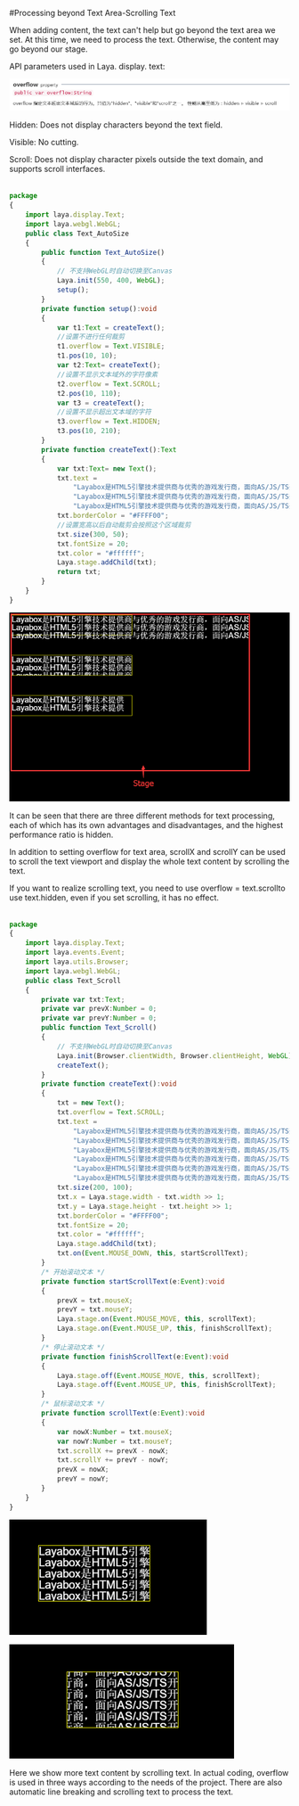 #Processing beyond Text Area-Scrolling Text

When adding content, the text can't help but go beyond the text area we set. At this time, we need to process the text. Otherwise, the content may go beyond our stage.

API parameters used in Laya. display. text:

![1](img/1.png)</br>

Hidden: Does not display characters beyond the text field.

Visible: No cutting.

Scroll: Does not display character pixels outside the text domain, and supports scroll interfaces.


```typescript

package
{
	import laya.display.Text;
	import laya.webgl.WebGL;
	public class Text_AutoSize
	{
		public function Text_AutoSize()
		{
			// 不支持WebGL时自动切换至Canvas
			Laya.init(550, 400, WebGL);
			setup();
		}
		private function setup():void
		{
			var t1:Text = createText();
			//设置不进行任何裁剪
			t1.overflow = Text.VISIBLE;
			t1.pos(10, 10);
			var t2:Text= createText();
			//设置不显示文本域外的字符像素
			t2.overflow = Text.SCROLL;
			t2.pos(10, 110);
			var t3 = createText();
			//设置不显示超出文本域的字符
			t3.overflow = Text.HIDDEN;
			t3.pos(10, 210);
		}
		private function createText():Text
		{
			var txt:Text= new Text();
			txt.text = 
				"Layabox是HTML5引擎技术提供商与优秀的游戏发行商，面向AS/JS/TS开发者提供HTML5开发技术方案！\n" +
				"Layabox是HTML5引擎技术提供商与优秀的游戏发行商，面向AS/JS/TS开发者提供HTML5开发技术方案！\n" +
				"Layabox是HTML5引擎技术提供商与优秀的游戏发行商，面向AS/JS/TS开发者提供HTML5开发技术方案！";
			txt.borderColor = "#FFFF00";
			//设置宽高以后自动裁剪会按照这个区域裁剪
			txt.size(300, 50);
			txt.fontSize = 20;
			txt.color = "#ffffff";
			Laya.stage.addChild(txt);
			return txt;
		}
	}
}
```


![2](img/2.png)</br>

It can be seen that there are three different methods for text processing, each of which has its own advantages and disadvantages, and the highest performance ratio is hidden.

In addition to setting overflow for text area, scrollX and scrollY can be used to scroll the text viewport and display the whole text content by scrolling the text.

If you want to realize scrolling text, you need to use overflow = text.scrollto use text.hidden, even if you set scrolling, it has no effect.


```typescript

package 
{
	import laya.display.Text;
	import laya.events.Event;
	import laya.utils.Browser;
	import laya.webgl.WebGL;
	public class Text_Scroll 
	{
		private var txt:Text;
		private var prevX:Number = 0;
		private var prevY:Number = 0;
		public function Text_Scroll() 
		{
			// 不支持WebGL时自动切换至Canvas
			Laya.init(Browser.clientWidth, Browser.clientHeight, WebGL);
			createText();
		}
		private function createText():void
		{
			txt = new Text();
			txt.overflow = Text.SCROLL;
			txt.text = 
				"Layabox是HTML5引擎技术提供商与优秀的游戏发行商，面向AS/JS/TS开发者提供HTML5开发技术方案！\n" +
				"Layabox是HTML5引擎技术提供商与优秀的游戏发行商，面向AS/JS/TS开发者提供HTML5开发技术方案！\n" +
				"Layabox是HTML5引擎技术提供商与优秀的游戏发行商，面向AS/JS/TS开发者提供HTML5开发技术方案！\n" +
				"Layabox是HTML5引擎技术提供商与优秀的游戏发行商，面向AS/JS/TS开发者提供HTML5开发技术方案！\n" +
				"Layabox是HTML5引擎技术提供商与优秀的游戏发行商，面向AS/JS/TS开发者提供HTML5开发技术方案！\n" +
				"Layabox是HTML5引擎技术提供商与优秀的游戏发行商，面向AS/JS/TS开发者提供HTML5开发技术方案！";
			txt.size(200, 100);
			txt.x = Laya.stage.width - txt.width >> 1;
			txt.y = Laya.stage.height - txt.height >> 1;
			txt.borderColor = "#FFFF00";
			txt.fontSize = 20;
			txt.color = "#ffffff";
			Laya.stage.addChild(txt);
			txt.on(Event.MOUSE_DOWN, this, startScrollText);
		}
		/* 开始滚动文本 */
		private function startScrollText(e:Event):void
		{
			prevX = txt.mouseX;
			prevY = txt.mouseY;
			Laya.stage.on(Event.MOUSE_MOVE, this, scrollText);
			Laya.stage.on(Event.MOUSE_UP, this, finishScrollText);
		}
		/* 停止滚动文本 */
		private function finishScrollText(e:Event):void
		{
			Laya.stage.off(Event.MOUSE_MOVE, this, scrollText);
			Laya.stage.off(Event.MOUSE_UP, this, finishScrollText);
		}
		/* 鼠标滚动文本 */
		private function scrollText(e:Event):void
		{
			var nowX:Number = txt.mouseX;
			var nowY:Number = txt.mouseY;
			txt.scrollX += prevX - nowX;
			txt.scrollY += prevY - nowY;
			prevX = nowX;
			prevY = nowY;
		}
	}
}
```


![3](img/3.png)</br>

![4](img/4.png)</br>

Here we show more text content by scrolling text. In actual coding, overflow is used in three ways according to the needs of the project. There are also automatic line breaking and scrolling text to process the text.